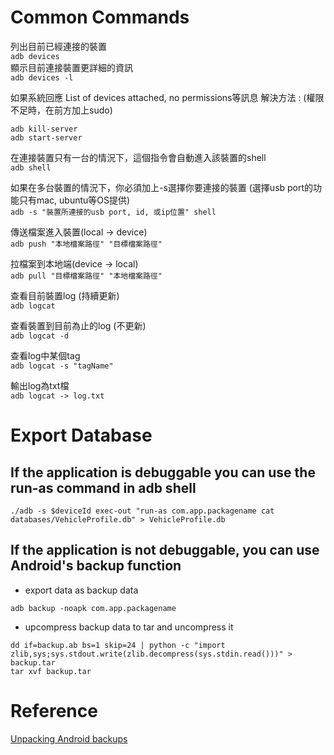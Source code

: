 # Common Commands
列出目前已經連接的裝置  
``` adb devices ```  
顯示目前連接裝置更詳細的資訊  
``` adb devices -l ```  
 
如果系統回應 List of devices attached, no permissions等訊息
解決方法 : (權限不足時，在前方加上sudo)
```
adb kill-server
adb start-server
``` 
 
在連接裝置只有一台的情況下，這個指令會自動進入該裝置的shell  
``` adb shell ```
 
如果在多台裝置的情況下，你必須加上-s選擇你要連接的裝置
(選擇usb port的功能只有mac, ubuntu等OS提供)  
``` adb -s "裝置所連接的usb port, id, 或ip位置" shell ```
 
傳送檔案進入裝置(local -> device)  
``` adb push "本地檔案路徑" "目標檔案路徑" ```
 
拉檔案到本地端(device -> local)  
``` adb pull "目標檔案路徑" "本地檔案路徑" ```
 
查看目前裝置log (持續更新)  
``` adb logcat ```
 
查看裝置到目前為止的log (不更新)  
``` adb logcat -d ```
 
查看log中某個tag  
``` adb logcat -s "tagName" ```
 
輸出log為txt檔  
``` adb logcat -> log.txt ```

# Export Database

## If the application is debuggable you can use the run-as command in adb shell
```
./adb -s $deviceId exec-out "run-as com.app.packagename cat databases/VehicleProfile.db" > VehicleProfile.db
```
## If the application is not debuggable, you can use Android's backup function

- export data as backup data
```
adb backup -noapk com.app.packagename
```
- upcompress backup data to tar and uncompress it
```
dd if=backup.ab bs=1 skip=24 | python -c "import zlib,sys;sys.stdout.write(zlib.decompress(sys.stdin.read()))" > backup.tar
tar xvf backup.tar 
```

# Reference
[Unpacking Android backups](https://nelenkov.blogspot.tw/2012/06/unpacking-android-backups.html)